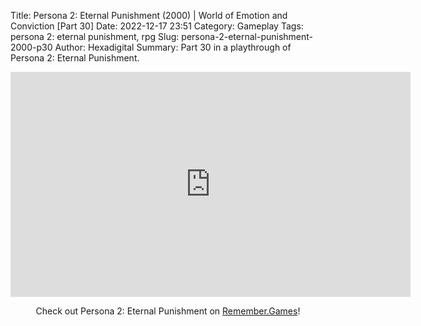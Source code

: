 Title: Persona 2: Eternal Punishment (2000) | World of Emotion and Conviction [Part 30]
Date: 2022-12-17 23:51
Category: Gameplay
Tags: persona 2: eternal punishment,  rpg
Slug: persona-2-eternal-punishment-2000-p30
Author: Hexadigital
Summary: Part 30 in a playthrough of Persona 2: Eternal Punishment.

<center><iframe src="https://www.youtube.com/embed/h6cub-OkjmM?feature=oembed" allow="accelerometer; autoplay; encrypted-media; gyroscope; picture-in-picture" width="640" height="360" frameborder="0"></iframe>

Check out Persona 2: Eternal Punishment on [Remember.Games](https://remember.games/game/4628/persona-2-eternal-punishment/)!</center>